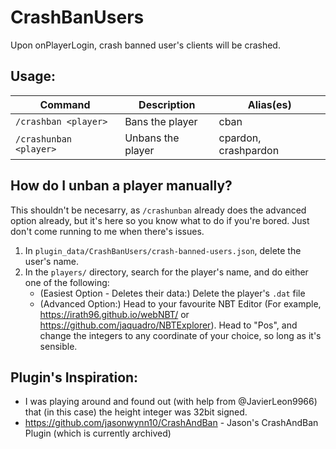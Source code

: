 # CrashBanUsers
Upon onPlayerLogin, crash banned user's clients will be crashed.

## Usage: 

| Command                | Description       | Alias(es)            |
| ---------------------- | ----------------- | -------------------- |
| `/crashban <player>`   | Bans the player   | cban                 |
| `/crashunban <player>` | Unbans the player | cpardon, crashpardon |

## How do I unban a player manually?
This shouldn't be necesarry, as `/crashunban` already does the advanced option already, but it's here so you know what to do if you're bored. Just don't come running to me when there's issues.  

1. In `plugin_data/CrashBanUsers/crash-banned-users.json`, delete the user's name.
2. In the `players/` directory, search for the player's name, and do either one of the following:
    - (Easiest Option - Deletes their data:) Delete the player's `.dat` file
    - (Advanced Option:) Head to your favourite NBT Editor (For example, https://irath96.github.io/webNBT/ or https://github.com/jaquadro/NBTExplorer). Head to "Pos", and change the integers to any coordinate of your choice, so long as it's sensible. 

## Plugin's Inspiration:
- I was playing around and found out (with help from @JavierLeon9966) that (in this case) the height integer was 32bit signed. 
- https://github.com/jasonwynn10/CrashAndBan - Jason's CrashAndBan Plugin (which is currently archived)
